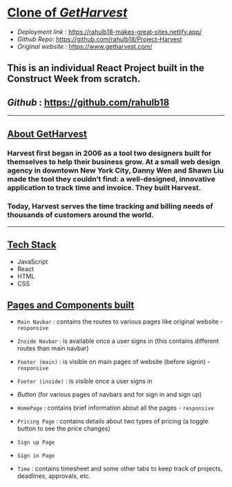 # **<ins>Clone of _GetHarvest</ins>_**

- _Deployment link_ : https://rahulb18-makes-great-sites.netlify.app/
- _Github Repo_: https://github.com/rahulb18/Project-Harvest
- _Original website_ : https://www.getharvest.com/

## **This is an individual React Project** built in the Construct Week from scratch.

## _Github_ : https://github.com/rahulb18

---

## <ins>About GetHarvest</ins>

### Harvest first began in 2006 as a tool two designers built for themselves to help their business grow. At a small web design agency in downtown New York City, Danny Wen and Shawn Liu made the tool they couldn’t find: a well-designed, innovative application to track time and invoice. They built Harvest.

### Today, Harvest serves the time tracking and billing needs of thousands of customers around the world.

---

## <ins>Tech Stack</ins>

- JavaScript
- React
- HTML
- CSS

## <ins>Pages and Components built</ins>

- `Main Navbar` : contains the routes to various pages like original website - `responsive`
- `Inside Navbar` : is available once a user signs in (this contains different routes than main navbar)
- `Footer (main)` : is visible on main pages of website (before signin) - `responsive`
- `Footer (inside)` : is visible once a user signs in
- _Button_ (for various pages of navbars and for sign in and sign up)

- `HomePage` : contains brief information about all the pages - `responsive`
- `Pricing Page` : contains details about two types of pricing (a toggle button to see the price changes)
- `Sign up Page`
- `Sign in Page`
- `Time` : contains timesheet and some other tabs to keep track of projects, deadlines, approvals, etc.

